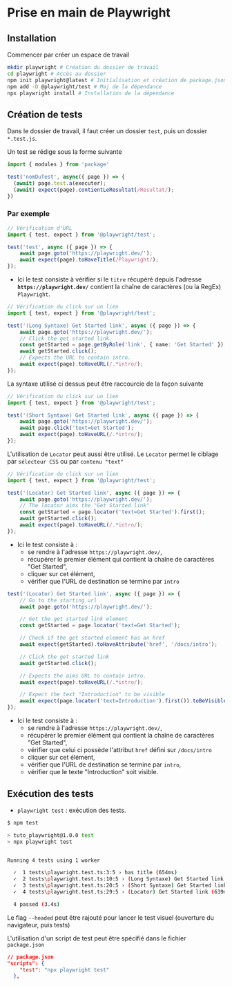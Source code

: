 # Prise en main de Playwright

## Installation

Commencer par créer un espace de travail

```bash
mkdir playwright # Création du dossier de travail
cd playwright # Accès au dossier
npm init playwright@latest # Initialisation et création de package.json
npm add -D @playwright/test # Maj de la dépendance
npx playwright install # Installation de la dépendance
```

## Création de tests

Dans le dossier de travail, il faut créer un dossier `test`, puis un dossier `*.test.js`.

Un test se rédige sous la forme suivante

```typescript
import { modules } from 'package'

test('nomDuTest', async({ page }) => {
  (await) page.test.a(executer);
  (await) expect(page).contientLeResultat(/Resultat/);
})
```

### Par exemple

```typescript
// Vérification d'URL
import { test, expect } from '@playwright/test';

test('test', async ({ page }) => {
    await page.goto('https://playwright.dev/');
    await expect(page).toHaveTitle(/Playwright/);
});
```

- Ici le test consiste à vérifier si le `titre` récupéré depuis l'adresse **`https://playwright.dev/`** contient la chaîne de caractères (ou la RegEx) `Playwright`.

```typescript
// Vérification du click sur un lien
import { test, expect } from '@playwright/test';

test('(Long Syntaxe) Get Started link', async ({ page }) => {
    await page.goto('https://playwright.dev/');
    // Click the get started link.
    const getStarted = page.getByRole('link', { name: 'Get Started' });
    await getStarted.click();
    // Expects the URL to contain intro.
    await expect(page).toHaveURL(/.*intro/);
});
```

La syntaxe utilisé ci dessus peut être raccourcie de la façon suivante

```typescript
// Vérification du click sur un lien
import { test, expect } from '@playwright/test';

test('(Short Syntaxe) Get Started link', async ({ page }) => {
    await page.goto('https://playwright.dev/');
    await page.click('text=Get Started');
    await expect(page).toHaveURL(/.*intro/);
});
```

L'utilisation de `Locator` peut aussi être utilisé. Le `Locator` permet le ciblage par `sélecteur CSS` ou par `contenu "text"`

```typescript
// Vérification du click sur un lien
import { test, expect } from '@playwright/test';

test('(Locator) Get Started link', async ({ page }) => {
    await page.goto('https://playwright.dev/');
    // The locator aims the "Get Started link"
    const getStarted = page.locator('text=Get Started').first();
    await getStarted.click();
    await expect(page).toHaveURL(/.*intro/);
});
```

- Ici le test consiste à :
  - se rendre à l'adresse `https://playwright.dev/`,
  - récupérer le premier élément qui contient la chaîne de caractères "Get Started",
  - cliquer sur cet élément,
  - vérifier que l'URL de destination se termine par `intro`

```typescript
test('(Locator) Get Started link', async ({ page }) => {
    // Go to the starting url
    await page.goto('https://playwright.dev/');

    // Get the get started link element
    const getStarted = page.locator('text=Get Started');

    // Check if the get started element has an href
    await expect(getStarted).toHaveAttribute('href', '/docs/intro');

    // Click the get started link
    await getStarted.click();

    // Expects the aims URL to contain intro.
    await expect(page).toHaveURL(/.*intro/);

    // Expect the text "Introduction" to be visible
    await expect(page.locator('text=Introduction').first()).toBeVisible();
});
```

- Ici le test consiste à :
  - se rendre à l'adresse `https://playwright.dev/`,
  - récupérer le premier élément qui contient la chaîne de caractères "Get Started",
  - vérifier que celui ci possède l'attribut `href` défini sur `/docs/intro`
  - cliquer sur cet élément,
  - vérifier que l'URL de destination se termine par `intro`,
  - vérifier que le texte "Introduction" soit visible.

## Exécution des tests

- `playwright test` : exécution des tests.

```bash
$ npm test

> tuto_playwright@1.0.0 test
> npx playwright test


Running 4 tests using 1 worker

  ✓  1 tests\playwright.test.ts:3:5 › has title (654ms)
  ✓  2 tests\playwright.test.ts:10:5 › (Long Syntaxe) Get Started link (533ms)
  ✓  3 tests\playwright.test.ts:20:5 › (Short Syntaxe) Get Started link (574ms)
  ✓  4 tests\playwright.test.ts:29:5 › (Locator) Get Started link (639ms)

  4 passed (3.4s)
```

Le flag `--headed` peut être rajouté pour lancer le test visuel (ouverture du navigateur, puis tests)

L'utilisation d'un script de test peut être spécifié dans le fichier `package.json`

```json
// package.json
"scripts": {
    "test": "npx playwright test"
  },
```
